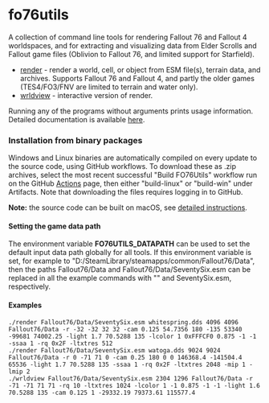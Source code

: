 # fo76utils

A collection of command line tools for rendering Fallout 76 and Fallout 4 worldspaces, and for extracting and visualizing data from Elder Scrolls and Fallout game files (Oblivion to Fallout 76, and limited support for Starfield).

* [render](doc/render.md) - render a world, cell, or object from ESM file(s), terrain data, and archives. Supports Fallout 76 and Fallout 4, and partly the older games (TES4/FO3/FNV are limited to terrain and water only).
* [wrldview](doc/wrldview.md) - interactive version of render.

Running any of the programs without arguments prints usage information. Detailed documentation is available [here](doc/main.md).

### Installation from binary packages

Windows and Linux binaries are automatically compiled on every update to the source code, using GitHub workflows. To download these as .zip archives, select the most recent successful "Build FO76Utils" workflow run on the GitHub [Actions](https://github.com/fo76utils/fo76utils/actions) page, then either "build-linux" or "build-win" under Artifacts. Note that downloading the files requires logging in to GitHub.

**Note:** the source code can be built on macOS, see [detailed instructions](doc/main.md#building-the-source-code-on-macos).

#### Setting the game data path

The environment variable **FO76UTILS\_DATAPATH** can be used to set the default input data path globally for all tools. If this environment variable is set, for example to "D:/SteamLibrary/steamapps/common/Fallout76/Data", then the paths Fallout76/Data and Fallout76/Data/SeventySix.esm can be replaced in all the example commands with "" and SeventySix.esm, respectively.

#### Examples

    ./render Fallout76/Data/SeventySix.esm whitespring.dds 4096 4096 Fallout76/Data -r -32 -32 32 32 -cam 0.125 54.7356 180 -135 53340 -99681 74002.25 -light 1.7 70.5288 135 -lcolor 1 0xFFFCF0 0.875 -1 -1 -ssaa 1 -rq 0x2F -ltxtres 512
    ./render Fallout76/Data/SeventySix.esm watoga.dds 9024 9024 Fallout76/Data -r 0 -71 71 0 -cam 0.25 180 0 0 146368.4 -141504.4 65536 -light 1.7 70.5288 135 -ssaa 1 -rq 0x2F -ltxtres 2048 -mip 1 -lmip 2
    ./wrldview Fallout76/Data/SeventySix.esm 2304 1296 Fallout76/Data -r -71 -71 71 71 -rq 10 -ltxtres 1024 -lcolor 1 -1 0.875 -1 -1 -light 1.6 70.5288 135 -cam 0.125 1 -29332.19 79373.61 115577.4

